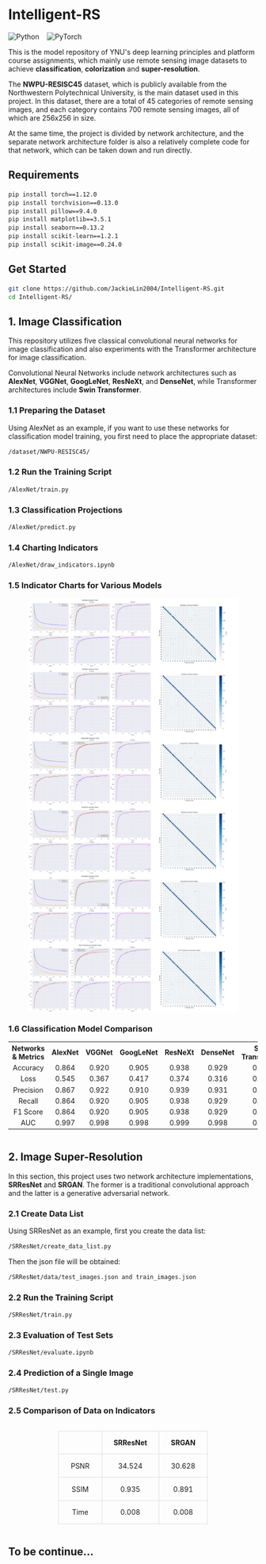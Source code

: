 # Intelligent-RS

![Python](https://img.shields.io/badge/Python-3776AB?style=for-the-badge&logo=python&logoColor=white)&nbsp;&nbsp;&nbsp;
![PyTorch](https://img.shields.io/badge/PyTorch-EE4C2C?style=for-the-badge&logo=pytorch&logoColor=white)

This is the model repository of YNU's deep learning principles and platform course assignments, which mainly use remote sensing image datasets to achieve **classification**, **colorization** and **super-resolution**.

The **NWPU-RESISC45** dataset, which is publicly available from the Northwestern Polytechnical University, is the main dataset used in this project. In this dataset, there are a total of 45 categories of remote sensing images, and each category contains 700 remote sensing images, all of which are 256x256 in size.

At the same time, the project is divided by network architecture, and the separate network architecture folder is also a relatively complete code for that network, which can be taken down and run directly.

## Requirements
```bash
pip install torch==1.12.0
pip install torchvision==0.13.0
pip install pillow==9.4.0
pip install matplotlib==3.5.1
pip install seaborn==0.13.2
pip install scikit-learn==1.2.1
pip install scikit-image==0.24.0
```

## Get Started
```bash
git clone https://github.com/JackieLin2004/Intelligent-RS.git
cd Intelligent-RS/
```

## 1. Image Classification

This repository utilizes five classical convolutional neural networks for image classification and also experiments with the Transformer architecture for image classification.

Convolutional Neural Networks include network architectures such as **AlexNet**, **VGGNet**, **GoogLeNet**, **ResNeXt**, and **DenseNet**, while Transformer architectures include **Swin Transformer**.

### 1.1 Preparing the Dataset
Using AlexNet as an example, if you want to use these networks for classification model training, you first need to place the appropriate dataset:
```bash
/dataset/NWPU-RESISC45/
```

### 1.2 Run the Training Script
```bash
/AlexNet/train.py
```

### 1.3 Classification Projections
```bash
/AlexNet/predict.py
```

### 1.4 Charting Indicators
```bash
/AlexNet/draw_indicators.ipynb
```

### 1.5 Indicator Charts for Various Models
<figure style="display: flex; align-items: center; justify-content: center;">
    <img src="./utils/Classification_Combined_Images.png" alt="">
</figure>

### 1.6 Classification Model Comparison
<table>
    <tr>
        <th style="text-align: center;">Networks & Metrics</th>
        <th style="text-align: center;">AlexNet</th>
        <th style="text-align: center;">VGGNet</th>
        <th style="text-align: center;">GoogLeNet</th>
        <th style="text-align: center;">ResNeXt</th>
        <th style="text-align: center;">DenseNet</th>
        <th style="text-align: center;">Swin Transformer</th>
    </tr>
    <tr>
        <td style="text-align: center;">Accuracy</td>
        <td style="text-align: center;">0.864</td>
        <td style="text-align: center;">0.920</td>
        <td style="text-align: center;">0.905</td>
        <td style="text-align: center;">0.938</td>
        <td style="text-align: center;">0.929</td>
        <td style="text-align: center;">0.884</td>
    </tr>
    <tr>
        <td style="text-align: center;">Loss</td>
        <td style="text-align: center;">0.545</td>
        <td style="text-align: center;">0.367</td>
        <td style="text-align: center;">0.417</td>
        <td style="text-align: center;">0.374</td>
        <td style="text-align: center;">0.316</td>
        <td style="text-align: center;">0.456</td>
    </tr>
    <tr>
        <td style="text-align: center;">Precision</td>
        <td style="text-align: center;">0.867</td>
        <td style="text-align: center;">0.922</td>
        <td style="text-align: center;">0.910</td>
        <td style="text-align: center;">0.939</td>
        <td style="text-align: center;">0.931</td>
        <td style="text-align: center;">0.886</td>
    </tr>
    <tr>
        <td style="text-align: center;">Recall</td>
        <td style="text-align: center;">0.864</td>
        <td style="text-align: center;">0.920</td>
        <td style="text-align: center;">0.905</td>
        <td style="text-align: center;">0.938</td>
        <td style="text-align: center;">0.929</td>
        <td style="text-align: center;">0.884</td>
    </tr>
    <tr>
        <td style="text-align: center;">F1 Score</td>
        <td style="text-align: center;">0.864</td>
        <td style="text-align: center;">0.920</td>
        <td style="text-align: center;">0.905</td>
        <td style="text-align: center;">0.938</td>
        <td style="text-align: center;">0.929</td>
        <td style="text-align: center;">0.884</td>
    </tr>
    <tr>
        <td style="text-align: center;">AUC</td>
        <td style="text-align: center;">0.997</td>
        <td style="text-align: center;">0.998</td>
        <td style="text-align: center;">0.998</td>
        <td style="text-align: center;">0.999</td>
        <td style="text-align: center;">0.998</td>
        <td style="text-align: center;">0.997</td>
    </tr>
</table>

<figure style="display: flex; align-items: center; justify-content: center;">
    <img src="./utils/Network_Metrics_Comparison.png" alt="">
</figure>

## 2. Image Super-Resolution

In this section, this project uses two network architecture implementations, **SRResNet** and **SRGAN**. The former is a traditional convolutional approach and the latter is a generative adversarial network.

### 2.1 Create Data List

Using SRResNet as an example, first you create the data list:
```bash
/SRResNet/create_data_list.py
```
Then the json file will be obtained:
```bash
/SRResNet/data/test_images.json and train_images.json
```

### 2.2 Run the Training Script
```bash
/SRResNet/train.py
```

### 2.3 Evaluation of Test Sets
```bash
/SRResNet/evaluate.ipynb
```

### 2.4 Prediction of a Single Image
```bash
/SRResNet/test.py
```

### 2.5 Comparison of Data on Indicators

<div style="display: flex; justify-content: center; align-items: center; width: 60%; margin: 0 auto;">
    <table style="border-collapse: collapse; text-align: center; width: 100%">
        <tr>
            <th style="border: 1px solid #ddd; padding: 1.5vw; width: 25vw;"></th>
            <th style="border: 1px solid #ddd; padding: 1.5vw; width: 25vw;">SRResNet</th>
            <th style="border: 1px solid #ddd; padding: 1.5vw; width: 25vw;">SRGAN</th>
        </tr>
        <tr>
            <td style="border: 1px solid #ddd; padding: 1.5vw; width: 25vw;">PSNR</td>
            <td style="border: 1px solid #ddd; padding: 1.5vw; width: 25vw;">34.524</td>
            <td style="border: 1px solid #ddd; padding: 1.5vw; width: 25vw;">30.628</td>
        </tr>
        <tr>
            <td style="border: 1px solid #ddd; padding: 1.5vw; width: 25vw;">SSIM</td>
            <td style="border: 1px solid #ddd; padding: 1.5vw; width: 25vw;">0.935</td>
            <td style="border: 1px solid #ddd; padding: 1.5vw; width: 25vw;">0.891</td>
        </tr>
        <tr>
            <td style="border: 1px solid #ddd; padding: 1.5vw; width: 25vw;">Time</td>
            <td style="border: 1px solid #ddd; padding: 1.5vw; width: 25vw;">0.008</td>
            <td style="border: 1px solid #ddd; padding: 1.5vw; width: 25vw;">0.008</td>
        </tr>
    </table>
</div>

## To be continue...

